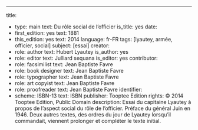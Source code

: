 ---
title:
- type: main
  text: Du rôle social de l’officier
  is_title: yes
date:
- first_edition: yes
  text: 1881
- this_edition: yes
  text: 2014
language: fr-FR
tags: [lyautey, armée, officier, social]
subject: [essai]
creator:
- role: author
  text: Hubert Lyautey
  is_author: yes
- role: editor
  text: Julliard sequana
  is_editor: yes
contributor:
- role: facsimilist
  text: Jean Baptiste Favre
- role: book designer
  text: Jean Baptiste Favre
- role: typographer
  text: Jean Baptiste Favre
- role: art copyist
  text: Jean Baptiste Favre
- role: proofreader
  text: Jean Baptiste Favre
identifier:
- scheme: ISBN-13
  text: ISBN
publisher: Tooptee Edition
rights: © 2014 Tooptee Edition, Public Domain
description: Essai du capitaine Lyautey à propos de l’aspect social du rôle
             de l’officier. Préface du général Juin en 1946. Deux autres
             textes, des ordres du jour de Lyautey lorsqu’il commandait,
             viennent prolonger et compléter le texte initial.
